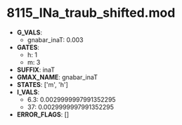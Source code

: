 # 8115_INa_traub_shifted.mod

- **G_VALS**:
  - gnabar_inaT: 0.003
- **GATES**:
  - h: 1
  - m: 3
- **SUFFIX**: inaT
- **GMAX_NAME**: gnabar_inaT
- **STATES**: ['m', 'h']
- **I_VALS**:
  - 6.3: 0.0029999997991352295
  - 37: 0.0029999997991352295
- **ERROR_FLAGS**: []
